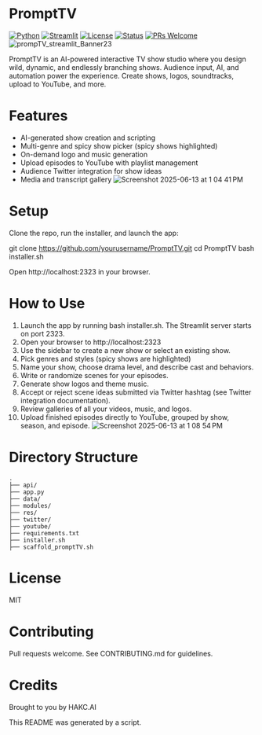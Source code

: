 # PromptTV

[![Python](https://img.shields.io/badge/Python-3.9%2B-blue)](https://www.python.org/)
[![Streamlit](https://img.shields.io/badge/Built_with-Streamlit-ff4b4b)](https://streamlit.io/)
[![License](https://img.shields.io/badge/license-MIT-green)](LICENSE)
[![Status](https://img.shields.io/badge/status-Beta-yellow)]()
[![PRs Welcome](https://img.shields.io/badge/PRs-welcome-brightgreen)]()
![prompTV_streamlit_Banner23](https://github.com/user-attachments/assets/e08f328c-7282-446e-afe1-f66255c2cc6c)

PromptTV is an AI-powered interactive TV show studio where you design wild, dynamic, and endlessly branching shows. Audience input, AI, and automation power the experience. Create shows, logos, soundtracks, upload to YouTube, and more.

# Features

- AI-generated show creation and scripting
- Multi-genre and spicy show picker (spicy shows highlighted)
- On-demand logo and music generation
- Upload episodes to YouTube with playlist management
- Audience Twitter integration for show ideas
- Media and transcript gallery
![Screenshot 2025-06-13 at 1 04 41 PM](https://github.com/user-attachments/assets/d1a209f8-4c15-499b-8e71-4d73ac86bf06)

# Setup

Clone the repo, run the installer, and launch the app:

git clone https://github.com/yourusername/PromptTV.git
cd PromptTV
bash installer.sh

Open http://localhost:2323 in your browser.

# How to Use

1. Launch the app by running bash installer.sh. The Streamlit server starts on port 2323.
2. Open your browser to http://localhost:2323
3. Use the sidebar to create a new show or select an existing show.
4. Pick genres and styles (spicy shows are highlighted)
5. Name your show, choose drama level, and describe cast and behaviors.
6. Write or randomize scenes for your episodes.
7. Generate show logos and theme music.
8. Accept or reject scene ideas submitted via Twitter hashtag (see Twitter integration documentation).
9. Review galleries of all your videos, music, and logos.
10. Upload finished episodes directly to YouTube, grouped by show, season, and episode.
![Screenshot 2025-06-13 at 1 08 54 PM](https://github.com/user-attachments/assets/5f289c7f-c4d7-4246-b1f4-e29b1368341c)

# Directory Structure
```
.
├── api/
├── app.py
├── data/
├── modules/
├── res/
├── twitter/
├── youtube/
├── requirements.txt
├── installer.sh
├── scaffold_promptTV.sh
```
# License

MIT

# Contributing

Pull requests welcome. See CONTRIBUTING.md for guidelines.

# Credits

Brought to you by HAKC.AI

This README was generated by a script.
